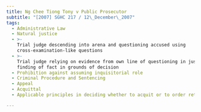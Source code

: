 ```yaml
---
title: Ng Chee Tiong Tony v Public Prosecutor
subtitle: "[2007] SGHC 217 / 12\_December\_2007"
tags:
  - Administrative Law
  - Natural justice
  - >-
    Trial judge descending into arena and questioning accused using
    cross-examination-like questions
  - >-
    Trial judge relying on evidence from own line of questioning in justifying
    finding of fact in grounds of decision
  - Prohibition against assuming inquisitorial role
  - Criminal Procedure and Sentencing
  - Appeal
  - Acquittal
  - Applicable principles in deciding whether to acquit or to order retrial

---
```


